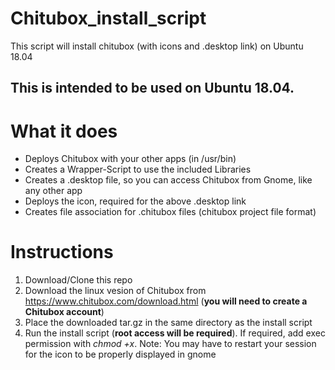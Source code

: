 # Chitubox_install_script
This script will install chitubox (with icons and .desktop link) on Ubuntu 18.04

## This is intended to be used on Ubuntu 18.04.

# What it does
- Deploys Chitubox with your other apps (in /usr/bin)
- Creates a Wrapper-Script to use the included Libraries
- Creates a .desktop file, so you can access Chitubox from Gnome, like any other app
- Deploys the icon, required for the above .desktop link
- Creates file association for .chitubox files (chitubox project file format)

# Instructions
1. Download/Clone this repo
2. Download the linux vesion of Chitubox from https://www.chitubox.com/download.html (**you will need to create a Chitubox account**)
3. Place the downloaded tar.gz in the same directory as the install script
4. Run the install script (**root access will be required**). If required, add exec permission with *chmod +x*.
Note: You may have to restart your session for the icon to be properly displayed in gnome
